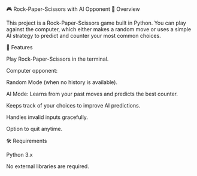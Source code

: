 🎮 Rock-Paper-Scissors with AI Opponent
📌 Overview

This project is a Rock-Paper-Scissors game built in Python.
You can play against the computer, which either makes a random move or uses a simple AI strategy to predict and counter your most common choices.

🚀 Features

Play Rock-Paper-Scissors in the terminal.

Computer opponent:

Random Mode (when no history is available).

AI Mode: Learns from your past moves and predicts the best counter.

Keeps track of your choices to improve AI predictions.

Handles invalid inputs gracefully.

Option to quit anytime.

🛠️ Requirements

Python 3.x

No external libraries are required.
